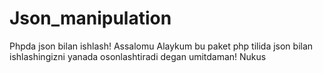 # Json_manipulation
Phpda json bilan ishlash!
Assalomu Alaykum bu paket php tilida json bilan ishlashingizni yanada osonlashtiradi degan umitdaman!
Nukus